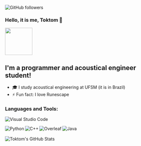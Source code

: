 ![GitHub followers](https://img.shields.io/github/followers/Toktom?style=social)

### Hello, it is me, Toktom 👋
<div>
  <a href = 'https://www.researchgate.net/profile/Michael-Ackermann-3'>
    <img width = 90 max-length = '100%' src = 'https://encrypted-tbn0.gstatic.com/images?q=tbn%3AANd9GcROf7-qchwBkDqLkqOkfvGtetebQsda8FnS7A&usqp=CAU'/>
  </a>
</div>


## I'm a programmer and acoustical engineer student!

- 🎓 I study acoustical engineering at UFSM (it is in Brazil)
- ⚡ Fun fact: I love Runescape

### Languages and Tools:


[<img align="left" alt="Visual Studio Code" src="https://img.shields.io/badge/Visual_Studio_Code-0078D4?style=for-the-badge&logo=visual%20studio%20code&logoColor=white"/>][vscode]
<br/>

[<img align="left" alt="Python" src="https://img.shields.io/badge/Python-3776AB?style=for-the-badge&logo=python&logoColor=white"/>][python]
[<img align="left" alt="C++" src="https://img.shields.io/badge/C%2B%2B-00599C?style=for-the-badge&logo=c%2B%2B&logoColor=white"/>][cpp]
[<img align="left" alt="Overleaf" src="https://img.shields.io/badge/LaTeX-47A141?style=for-the-badge&logo=LaTeX&logoColor=white"/>][overleaf]
[<img align="left" alt="Java" src="https://img.shields.io/badge/Java-ED8B00?style=for-the-badge&logo=java&logoColor=white"/>][java]

<br/>
<br/>

<img align="left" alt="Toktom's GitHub Stats" src="https://github-readme-stats-hwa9vez0v.vercel.app/api?username=Toktom&show_icons=true&hide_border=true&theme=dark"/>

<br/>

[vscode]: https://code.visualstudio.com
[java]: https://www.java.com
[python]: https://www.python.org
[cpp]: https://isocpp.org/
[overleaf]: https://www.overleaf.com/
